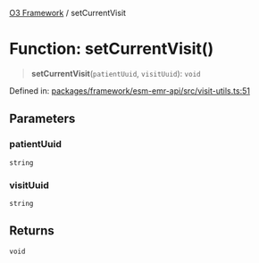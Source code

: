 [O3 Framework](../API.md) / setCurrentVisit

# Function: setCurrentVisit()

> **setCurrentVisit**(`patientUuid`, `visitUuid`): `void`

Defined in: [packages/framework/esm-emr-api/src/visit-utils.ts:51](https://github.com/openmrs/openmrs-esm-core/blob/85cde3ce59cd3d29230c98040a3f53525e808725/packages/framework/esm-emr-api/src/visit-utils.ts#L51)

## Parameters

### patientUuid

`string`

### visitUuid

`string`

## Returns

`void`

